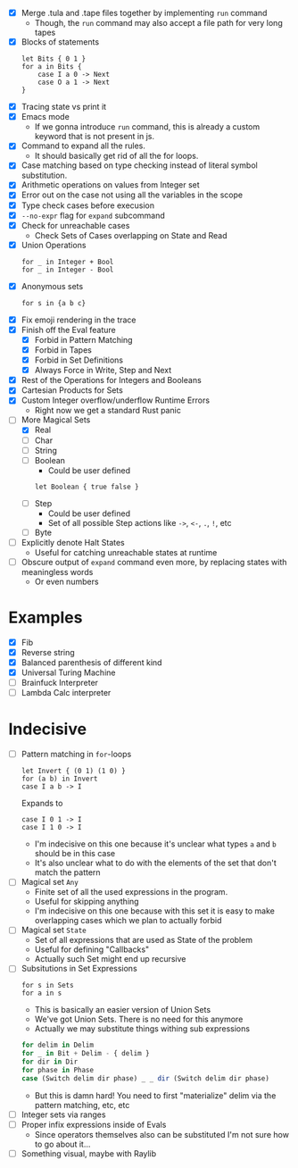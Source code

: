 - [x] Merge .tula and .tape files together by implementing `run` command
  - Though, the `run` command may also accept a file path for very
    long tapes
- [x] Blocks of statements
  ```tula
  let Bits { 0 1 }
  for a in Bits {
      case I a 0 -> Next
      case O a 1 -> Next
  }
  ```
- [x] Tracing state vs print it
- [x] Emacs mode
  - If we gonna introduce `run` command, this is already a custom
    keyword that is not present in js.
- [x] Command to expand all the rules.
  - It should basically get rid of all the for loops.
- [x] Case matching based on type checking instead of literal symbol
      substitution.
- [x] Arithmetic operations on values from Integer set
- [x] Error out on the case not using all the variables in the scope
- [x] Type check cases before execusion
- [x] `--no-expr` flag for `expand` subcommand
- [x] Check for unreachable cases
  - Check Sets of Cases overlapping on State and Read
- [x] Union Operations
  ```tula
  for _ in Integer + Bool
  for _ in Integer - Bool
  ```
- [x] Anonymous sets
  ```tule
  for s in {a b c}
  ```
- [x] Fix emoji rendering in the trace
- [x] Finish off the Eval feature
  - [x] Forbid in Pattern Matching
  - [x] Forbid in Tapes
  - [x] Forbid in Set Definitions
  - [x] Always Force in Write, Step and Next
- [x] Rest of the Operations for Integers and Booleans
- [x] Cartesian Products for Sets
- [x] Custom Integer overflow/underflow Runtime Errors
  - Right now we get a standard Rust panic
- [ ] More Magical Sets
  - [x] Real
  - [ ] Char
  - [ ] String
  - [ ] Boolean
    - Could be user defined
    ```tula
    let Boolean { true false }
    ```
  - [ ] Step
    - Could be user defined
    - Set of all possible Step actions like `->`, `<-`, `.`, `!`, etc
  - [ ] Byte
- [ ] Explicitly denote Halt States
  - Useful for catching unreachable states at runtime
- [ ] Obscure output of `expand` command even more, by replacing states with meaningless words
  - Or even numbers

# Examples

- [x] Fib
- [x] Reverse string
- [x] Balanced parenthesis of different kind
- [x] Universal Turing Machine
- [ ] Brainfuck Interpreter
- [ ] Lambda Calc interpreter

# Indecisive

- [ ] Pattern matching in `for`-loops
  ```tula
  let Invert { (0 1) (1 0) }
  for (a b) in Invert
  case I a b -> I
  ```
  Expands to
  ```tula
  case I 0 1 -> I
  case I 1 0 -> I
  ```
  - I'm indecisive on this one because it's unclear what types `a` and
    `b` should be in this case
  - It's also unclear what to do with the elements of the set that don't
    match the pattern
- [ ] Magical set `Any`
  - Finite set of all the used expressions in the program.
  - Useful for skipping anything
  - I'm indecisive on this one because with this set it is easy to
    make overlapping cases which we plan to actually forbid
- [ ] Magical set `State`
  - Set of all expressions that are used as State of the problem
  - Useful for defining "Callbacks"
  - Actually such Set might end up recursive
- [ ] Subsitutions in Set Expressions
  ```tula
  for s in Sets
  for a in s
  ```
  - This is basically an easier version of Union Sets
  - We've got Union Sets. There is no need for this anymore
  - Actually we may substitute things withing sub expressions
  ```js
  for delim in Delim
  for _ in Bit + Delim - { delim }
  for dir in Dir
  for phase in Phase
  case (Switch delim dir phase) _ _ dir (Switch delim dir phase)
  ```
  - But this is damn hard! You need to first "materialize" delim via the pattern matching, etc, etc
- [ ] Integer sets via ranges
- [ ] Proper infix expressions inside of Evals
  - Since operators themselves also can be substituted I'm not sure how to go about it...
- [ ] Something visual, maybe with Raylib
